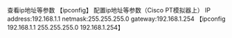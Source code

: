 查看ip地址等参数
【ipconfig】
配置ip地址等参数（Cisco PT模拟器上）
IP address:192.168.1.1 netmask:255.255.255.0 gateway:192.168.1.254
【ipconfig 192.168.1.1 255.255.255.0 192.168.1.254】
